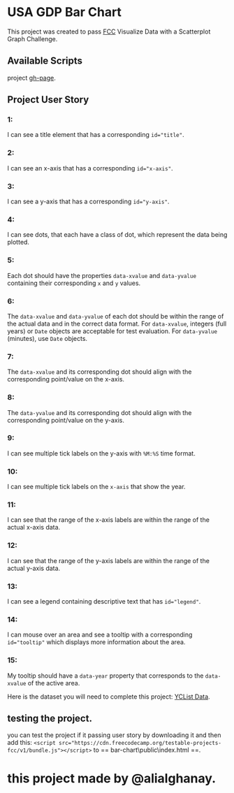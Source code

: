 # USA GDP Bar Chart

This project was created to pass [FCC](https://www.freecodecamp.org/) Visualize Data with a Scatterplot Graph Challenge.


## Available Scripts

project [gh-page](https://alialghanay.github.io/scatterplot-graph/).

## Project User Story 
### 1: 
 I can see a title element that has a corresponding `id="title"`.

### 2:
I can see an x-axis that has a corresponding `id="x-axis"`.

### 3:
I can see a y-axis that has a corresponding `id="y-axis"`.

### 4:
 I can see dots, that each have a class of dot, which represent the data being plotted.

### 5:
Each dot should have the properties `data-xvalue` and `data-yvalue` containing their corresponding `x` and `y` values.

### 6:
 The `data-xvalue` and `data-yvalue` of each dot should be within the range of the actual data and in the correct data format. For `data-xvalue`, integers (full years) or `Date` objects are acceptable for test evaluation. For `data-yvalue` (minutes), use `Date` objects.

### 7:
The `data-xvalue` and its corresponding dot should align with the corresponding point/value on the x-axis.

### 8:
The `data-yvalue` and its corresponding dot should align with the corresponding point/value on the y-axis.

### 9:
I can see multiple tick labels on the y-axis with `%M:%S` time format.

### 10:
I can see multiple tick labels on the `x-axis` that show the year.

### 11:
I can see that the range of the x-axis labels are within the range of the actual x-axis data.

### 12:
I can see that the range of the y-axis labels are within the range of the actual y-axis data.

### 13:
I can see a legend containing descriptive text that has `id="legend"`.

### 14:
I can mouse over an area and see a tooltip with a corresponding `id="tooltip"` which displays more information about the area.

### 15:
My tooltip should have a `data-year` property that corresponds to the `data-xvalue` of the active area.

Here is the dataset you will need to complete this project: [YCList Data](https://raw.githubusercontent.com/freeCodeCamp/ProjectReferenceData/master/cyclist-data.json).

## testing the project.

you can test the project if it passing user story by downloading it and then add this:
`<script src="https://cdn.freecodecamp.org/testable-projects-fcc/v1/bundle.js"></script>`
to == bar-chart\public\index.html ==.

# this project made by @alialghanay.
